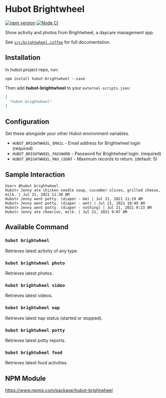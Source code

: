 # Hubot Brightwheel

[![npm version](https://badge.fury.io/js/hubot-brightwheel.svg)](https://badge.fury.io/js/hubot-brightwheel) [![Node CI](https://github.com/stephenyeargin/hubot-brightwheel/actions/workflows/nodejs.yml/badge.svg)](https://github.com/stephenyeargin/hubot-brightwheel/actions/workflows/nodejs.yml)

Show activity and photos from Brightwheel, a daycare management app.

See [`src/brightwheel.coffee`](src/brightwheel.coffee) for full documentation.

## Installation

In hubot project repo, run:

`npm install hubot-brightwheel --save`

Then add **hubot-brightwheel** to your `external-scripts.json`:

```json
[
  "hubot-brightwheel"
]
```

## Configuration

Set these alongside your other Hubot environment variables.

- `HUBOT_BRIGHTWHEEL_EMAIL` - Email address for Brightwheel login (required)
- `HUBOT_BRIGHTWHEEL_PASSWORD` - Password for Brightwheel login. (required)
- `HUBOT_BRIGHTWHEEL_MAX_COUNT` - Maximum records to return. (default: 5)

## Sample Interaction

```
User> @hubot brightwheel
Hubot> Jenny ate chicken noodle soup, cucumber slices, grilled cheese, milk. | Jul 21, 2021 11:30 AM
Hubot> Jenny went potty. (diaper - bm) | Jul 21, 2021 11:29 AM
Hubot> Jenny went potty. (diaper - wet) | Jul 21, 2021 10:49 AM
Hubot> Jenny went potty. (diaper - nothing) | Jul 21, 2021 9:23 AM
Hubot> Jenny ate cheerios, milk. | Jul 21, 2021 9:07 AM
```

## Available Command

### `hubot brightwheel`

Retrieves latest activity of any type.

### `hubot brightwheel photo`

Retrieves latest photos.

### `hubot brightwheel video`

Retrieves latest videos.

### `hubot brightwheel nap`

Retrieves latest nap status (started or stopped).

### `hubot brightwheel potty`

Retrieves latest potty reports.

### `hubot brightwheel food`

Retrieves latest food activities.

## NPM Module

https://www.npmjs.com/package/hubot-brightwheel
